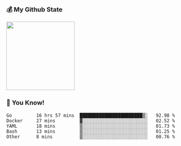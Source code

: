 ### :moneybag: My Github State

<img height="180em" src="https://github-readme-stats.vercel.app/api?username=G-Asura&show_icons=true&hide_border=true&count_private=true&include_all_commits=true" />

### :pill: You Know!
<!--START_SECTION:waka-->

```text
Go         16 hrs 57 mins  ███████████████████████▒░   92.98 %
Docker     27 mins         ▓░░░░░░░░░░░░░░░░░░░░░░░░   02.52 %
YAML       18 mins         ▒░░░░░░░░░░░░░░░░░░░░░░░░   01.73 %
Bash       13 mins         ▒░░░░░░░░░░░░░░░░░░░░░░░░   01.25 %
Other      8 mins          ▒░░░░░░░░░░░░░░░░░░░░░░░░   00.76 %
```

<!--END_SECTION:waka-->

<!--
**G-Asura/G-Asura** is a ✨ _special_ ✨ repository because its `README.md` (this file) appears on your GitHub profile.

Here are some ideas to get you started:

- 🔭 I’m currently working on ...
- 🌱 I’m currently learning ...
- 👯 I’m looking to collaborate on ...
- 🤔 I’m looking for help with ...
- 💬 Ask me about ...
- 📫 How to reach me: ...
- 😄 Pronouns: ...
- ⚡ Fun fact: ...
-->
